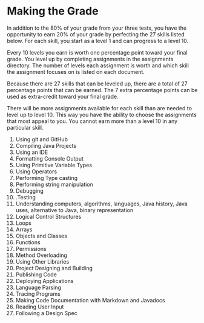 <!DOCTYPE html>
<html>
	<head></head>
	<body>
		<h1>Making the Grade</h1>
			<p> In addition to the 80% of your grade from your three tests, 
					you have the opportunity to earn 20% of your grade by 
					perfecting the 27 skills listed below. For each skill,
					you start as a level 1 and can progress to a level 10.
			</p>
			<p> Every 10 levels you earn is worth one percentage point toward your
					final grade. You level up by completing assignments in the assignments
					directory. The number of levels each assignment is worth and which skill
					the assignment focuses on is listed on each document. 
			</p>
			<p> Because there are 27 skills that can be leveled up, there are a total
					of 27 percentage points that can be earned. The 7 extra percentage points
					can be used as extra-credit toward your final grade.
			</p>
			<p> There will be more assignments available for each skill than are needed to
					level up to level 10. This way you have the ability to choose the assignments
					that most appeal to you. You cannot earn more than a level 10 in any particular
					skill.
			</p>
			<ol>
				<li> Using git and GitHub </li>
				<li> Compiling Java Projects </li>
				<li> Using an IDE </li>
				<li> Formatting Console Output </li>
				<li> Using Primitive Variable Types</li>
				<li> Using Operators</li>
				<li> Performing Type casting </li>
				<li> Performing string manipulation </li>
				<li> Debugging </li>
				<li>.Testing </li>
				<li> Understanding computers, algorithms, languages, Java history, Java uses, alternative to Java, binary representation </li>
				<li> Logical Control Structures </li>
				<li>Loops </li>
				<li> Arrays </li>
				<li> Objects and Classes </li>
				<li> Functions </li>
				<li> Permissions </li>
				<li> Method Overloading </li>
				<li> Using Other Libraries </li>
				<li> Project Designing and Building </li>
				<li> Publishing Code </li>
				<li> Deploying Applications </li>
				<li> Language Parsing </li>
				<li> Tracing Programs </li>
				<li> Making Code Documentation with Markdown and Javadocs </li>
				<li> Reading User Input </li>
				<li> Following a Design Spec </li>
			</ol>
	</body>
</html>

